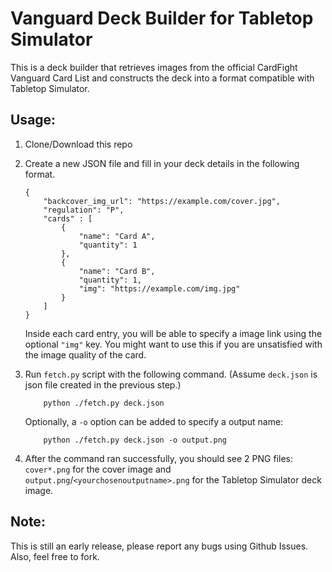 # Vanguard Deck Builder for Tabletop Simulator

This is a deck builder that retrieves images from the official CardFight Vanguard Card List and constructs the deck into a format compatible with Tabletop Simulator.

## Usage:

1. Clone/Download this repo
2. Create a new JSON file and fill in your deck details in the following format.

    ```
    {
        "backcover_img_url": "https://example.com/cover.jpg",
        "regulation": "P", 
        "cards" : [
            {
                "name": "Card A",
                "quantity": 1
            },
            {
                "name": "Card B",
                "quantity": 1,
                "img": "https://example.com/img.jpg"
            }
        ]
    }
    ```
        
    Inside each card entry, you will be able to specify a image link using the optional `"img"` key. You might want to use this if you are unsatisfied with the image quality of the card.
3. Run `fetch.py` script with the following command. (Assume `deck.json` is json file created in the previous step.)
    ```
        python ./fetch.py deck.json
    ```
    Optionally, a `-o` option can be added to specify a output name:
    ```
        python ./fetch.py deck.json -o output.png
    ```

4. After the command ran successfully, you should see 2 PNG files: `cover*.png` for the cover image and `output.png`/`<yourchosenoutputname>.png` for the Tabletop Simulator deck image.

## Note:
This is still an early release, please report any bugs using Github Issues. Also, feel free to fork.